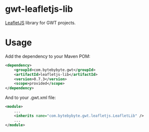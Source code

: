 gwt-leafletjs-lib
=================

[LeafletJS](http://leafletjs.com) library for GWT projects.

# Usage

Add the dependency to your Maven POM:

```xml
<dependency>
	<groupId>com.bytebybyte.gwt</groupId>
	<artifactId>leafletjs-lib</artifactId>
	<version>0.7.3</version>
	<scope>provided</scope>
</dependency>
```

And to your .gwt.xml file:

```xml
<module>
	...
	<inherits name="com.bytebybyte.gwt.leafletjs.LeafletLib" />
	...
</module>
```
